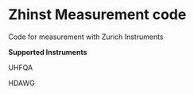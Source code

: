 # Zhinst Measurement code

Code for measurement with Zurich Instruments

**Supported Instruments**

UHFQA

HDAWG
